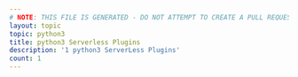 ```yaml
---
# NOTE: THIS FILE IS GENERATED - DO NOT ATTEMPT TO CREATE A PULL REQUEST TO UPDATE THE DATA. 
layout: topic
topic: python3
title: python3 Serverless Plugins
description: '1 python3 ServerLess Plugins'
count: 1
---
```

